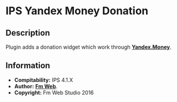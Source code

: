 # IPS Yandex Money Donation
## Description
Plugin adds a donation widget which work through [**Yandex.Money**](https://money.yandex.ru).

## Information
* **Compitability:** IPS 4.1.X
* **Author:** [**Fm Web**](http://fm-web.studio/).
* **Copyright:** Fm Web Studio 2016